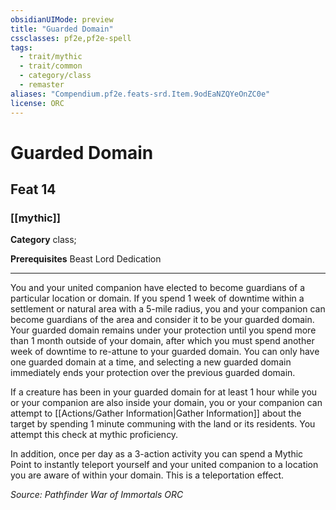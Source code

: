 ```yaml
---
obsidianUIMode: preview
title: "Guarded Domain"
cssclasses: pf2e,pf2e-spell
tags:
  - trait/mythic
  - trait/common
  - category/class
  - remaster
aliases: "Compendium.pf2e.feats-srd.Item.9odEaNZQYeOnZC0e"
license: ORC
---
```

# Guarded Domain
## Feat 14
### [[mythic]]

**Category** class; 



**Prerequisites** Beast Lord Dedication
* * *
You and your united companion have elected to become guardians of a particular location or domain. If you spend 1 week of downtime within a settlement or natural area with a 5-mile radius, you and your companion can become guardians of the area and consider it to be your guarded domain. Your guarded domain remains under your protection until you spend more than 1 month outside of your domain, after which you must spend another week of downtime to re-attune to your guarded domain. You can only have one guarded domain at a time, and selecting a new guarded domain immediately ends your protection over the previous guarded domain.

If a creature has been in your guarded domain for at least 1 hour while you or your companion are also inside your domain, you or your companion can attempt to [[Actions/Gather Information|Gather Information]] about the target by spending 1 minute communing with the land or its residents. You attempt this check at mythic proficiency.

In addition, once per day as a 3-action activity you can spend a Mythic Point to instantly teleport yourself and your united companion to a location you are aware of within your domain. This is a teleportation effect.

*Source: Pathfinder War of Immortals*
*ORC*